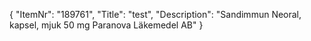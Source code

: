 {
  "ItemNr": "189761",
  "Title": "test",
  "Description": "Sandimmun Neoral, kapsel, mjuk 50 mg Paranova Läkemedel AB"
}